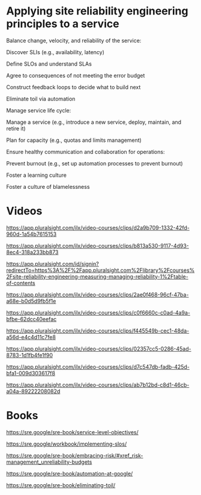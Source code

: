 
# Applying site reliability engineering principles to a service
   
Balance change, velocity, and reliability of the service:

Discover SLIs (e.g., availability, latency)

	
Define SLOs and understand SLAs

Agree to consequences of not meeting the error budget

Construct feedback loops to decide what to build next

Eliminate toil via automation


Manage service life cycle:

	
Manage a service (e.g., introduce a new service, deploy, maintain, and retire it)

Plan for capacity (e.g., quotas and limits management)

Ensure healthy communication and collaboration for operations:



	
Prevent burnout (e.g., set up automation processes to prevent burnout)


Foster a learning culture

Foster a culture of blamelessness



# Videos 


https://app.pluralsight.com/ilx/video-courses/clips/d2a9b709-1332-42fd-960d-1a54b7615153

https://app.pluralsight.com/ilx/video-courses/clips/b813a530-9117-4d93-8ec4-318a233bb873

https://app.pluralsight.com/id/signin?redirectTo=https%3A%2F%2Fapp.pluralsight.com%2Flibrary%2Fcourses%2Fsite-reliability-engineering-measuring-managing-reliability-1%2Ftable-of-contents

https://app.pluralsight.com/ilx/video-courses/clips/2ae0f468-96cf-47ba-a68e-b0d5d9fb5f1e

https://app.pluralsight.com/ilx/video-courses/clips/c0f6660c-c0ad-4a9a-bfbe-62dcc40eefac

https://app.pluralsight.com/ilx/video-courses/clips/f445549b-cec1-48da-a56d-e4c4d11c7fe8

https://app.pluralsight.com/ilx/video-courses/clips/02357cc5-0286-45ad-8783-1d1fb4fe1f90

https://app.pluralsight.com/ilx/video-courses/clips/d7c547db-fadb-425d-bfa1-009d303617f8

https://app.pluralsight.com/ilx/video-courses/clips/ab7b12bd-c8d1-46cb-a04a-89222208082d

# Books 

https://sre.google/sre-book/service-level-objectives/

https://sre.google/workbook/implementing-slos/

https://sre.google/sre-book/embracing-risk/#xref_risk-management_unreliability-budgets

https://sre.google/sre-book/automation-at-google/

https://sre.google/sre-book/eliminating-toil/

